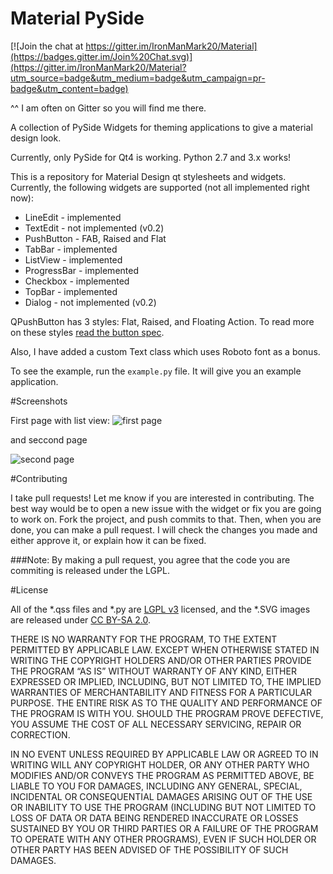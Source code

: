 # Material PySide

[![Join the chat at https://gitter.im/IronManMark20/Material](https://badges.gitter.im/Join%20Chat.svg)](https://gitter.im/IronManMark20/Material?utm_source=badge&utm_medium=badge&utm_campaign=pr-badge&utm_content=badge)

^^ I am often on Gitter so you will find me there.


A collection of PySide Widgets for theming applications to give a material design look.

Currently, only PySide for Qt4 is working. Python 2.7 and 3.x works!

This is a repository for Material Design qt stylesheets and widgets. Currently, the following widgets are supported (not all implemented right now):

- LineEdit - implemented
- TextEdit - not implemented (v0.2)
- PushButton - FAB, Raised and Flat
- TabBar - implemented
- ListView - implemented
- ProgressBar - implemented
- Checkbox - implemented
- TopBar - implemented
- Dialog - not implemented (v0.2)

QPushButton has 3 styles: Flat, Raised, and Floating Action. To read more on these styles [read the button spec](http://www.google.com/design/spec/components/buttons.html).

Also, I have added a custom Text class which uses Roboto font as a bonus.

To see the example, run the `example.py` file. It will give you an example application.


#Screenshots

First page with list view:
![first page](http://i.imgur.com/dkeez6g.png)

and seccond page

![second page](http://i.imgur.com/yTsnZpE.png)

#Contributing

I take pull requests! Let me know if you are interested in contributing. The best way would be to open a new issue with the widget or fix you are going to work on. Fork the project, and push commits to that. Then, when you are done, you can make a pull request. I will check the changes you made and either approve it, or explain how it can be fixed. 

###Note:
By making a pull request, you agree that the code you are commiting is released under the LGPL.

#License

All of the *.qss files and *.py are [LGPL v3](https://www.gnu.org/licenses/lgpl.txt) licensed, and the *.SVG images are released under [CC BY-SA 2.0](https://creativecommons.org/licenses/by-sa/2.0/).

THERE IS NO WARRANTY FOR THE PROGRAM, TO THE EXTENT PERMITTED BY APPLICABLE LAW. EXCEPT WHEN OTHERWISE STATED IN WRITING THE COPYRIGHT HOLDERS AND/OR OTHER PARTIES PROVIDE THE PROGRAM “AS IS” WITHOUT WARRANTY OF ANY KIND, EITHER EXPRESSED OR IMPLIED, INCLUDING, BUT NOT LIMITED TO, THE IMPLIED WARRANTIES OF MERCHANTABILITY AND FITNESS FOR A PARTICULAR PURPOSE. THE ENTIRE RISK AS TO THE QUALITY AND PERFORMANCE OF THE PROGRAM IS WITH YOU. SHOULD THE PROGRAM PROVE DEFECTIVE, YOU ASSUME THE COST OF ALL NECESSARY SERVICING, REPAIR OR CORRECTION.

IN NO EVENT UNLESS REQUIRED BY APPLICABLE LAW OR AGREED TO IN WRITING WILL ANY COPYRIGHT HOLDER, OR ANY OTHER PARTY WHO MODIFIES AND/OR CONVEYS THE PROGRAM AS PERMITTED ABOVE, BE LIABLE TO YOU FOR DAMAGES, INCLUDING ANY GENERAL, SPECIAL, INCIDENTAL OR CONSEQUENTIAL DAMAGES ARISING OUT OF THE USE OR INABILITY TO USE THE PROGRAM (INCLUDING BUT NOT LIMITED TO LOSS OF DATA OR DATA BEING RENDERED INACCURATE OR LOSSES SUSTAINED BY YOU OR THIRD PARTIES OR A FAILURE OF THE PROGRAM TO OPERATE WITH ANY OTHER PROGRAMS), EVEN IF SUCH HOLDER OR OTHER PARTY HAS BEEN ADVISED OF THE POSSIBILITY OF SUCH DAMAGES.

